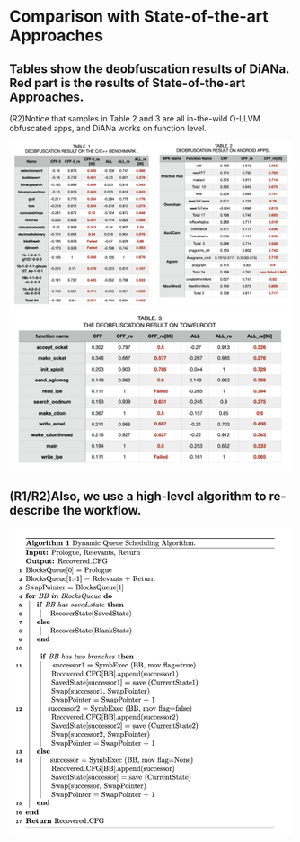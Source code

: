 # Comparison with State-of-the-art Approaches

## Tables show the deobfuscation results of DiANa. Red part is the results of State-of-the-art Approaches. 
(R2)Notice that samples in Table.2 and 3 are all in-the-wild O-LLVM obfuscated apps, and DiANa works on function level.

![avatar](result/1.png)
![avatar](result/2.png)

## (R1/R2)Also, we use a high-level algorithm to re-describe the workflow.

![avatar](algorithm/chopped_symbolic_execution.png)

